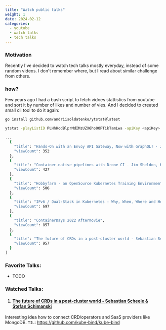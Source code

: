 ```yaml
---
title: "Watch public talks"
weight: 1
date: 2024-02-12
categories:
  - youtube
  - watch talks
  - tech talks
---
```


### Motivation

Recently I've decided to watch tech talks mostly everyday, instead of some random videos.
I don't remember where, but I read about similar challenge from others.

### how?

Few years ago I had a bash script to fetch vidoes stattistics from youtube and sort it by number of likes and number of vies.
And I decided to created small cli tool to do it again:

```bash
go install github.com/andriisoldatenko/ytstat@latest

ytstat -playListID PLHhKcdBlprMdIMzUZX6ho0OPTikTamLwa -apiKey <apiKey> | jq

...
  {
    "title": "Hands-On with an Envoy API Gateway, Now with GraphQL! - Jim Barton, Solo.io",
    "viewCount": 352
  },
  {
    "title": "Container-native pipelines with Drone CI - Jim Sheldon, Harness",
    "viewCount": 427
  },
  {
    "title": "Hobbyfarm - an OpenSource Kubernetes Training Environment - Enrico Bartz, SVA",
    "viewCount": 506
  },
  {
    "title": "IPv6 / Dual-Stack in Kubernetes - Why, When, Where and How? - Rastislav Szabo, Kubermatic",
    "viewCount": 697
  },
  {
    "title": "ContainerDays 2022 Aftermovie",
    "viewCount": 857
  },
  {
    "title": "The future of CRDs in a post-cluster world - Sebastian Scheele & Stefan Schimanski",
    "viewCount": 957
  }
]
```


### Favorite Talks:

* TODO


### Watched Talks:

1. #### [The future of CRDs in a post-cluster world - Sebastian Scheele & Stefan Schimanski](https://www.youtube.com/watch?v=dg0g15Qv5Fo&list=WL)
Interesting idea how to connect CRD/operators and SaaS providers like MongoDB.
`TIL`: https://github.com/kube-bind/kube-bind

